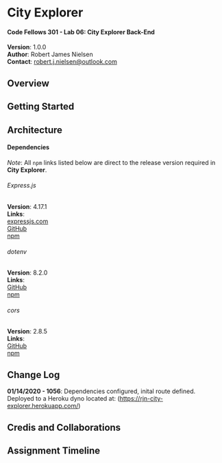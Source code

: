 # City Explorer

#### Code Fellows 301 - Lab 06: City Explorer Back-End

**Version**: 1.0.0  
**Author**: Robert James Nielsen  
**Contact**: [robert.j.nielsen@outlook.com](mailto:robert.j.nielsen@outlook.com)

## Overview

## Getting Started

## Architecture

#### Dependencies

_Note_: All `npm` links listed below are direct to the release version required in **City Explorer**.

###### Express.js

**Version**: 4.17.1  
**Links**:  
[expressjs.com](https://expressjs.com/)  
[GitHub](https://github.com/expressjs)  
[npm](https://www.npmjs.com/package/express/v/4.17.1)

###### dotenv

**Version**: 8.2.0  
**Links**:  
[GitHub](https://github.com/motdotla/dotenv)  
[npm](https://www.npmjs.com/package/dotenv/v/8.2.0)

###### cors

**Version**: 2.8.5  
**Links**:  
[GitHub](https://github.com/expressjs/cors)  
[npm](https://www.npmjs.com/package/cors/v/2.8.5)

## Change Log

**01/14/2020 - 1056**: Dependencies configured, inital route defined. Deployed to a Heroku dyno located at: (https://rjn-city-explorer.herokuapp.com/)

## Credis and Collaborations

## Assignment Timeline
